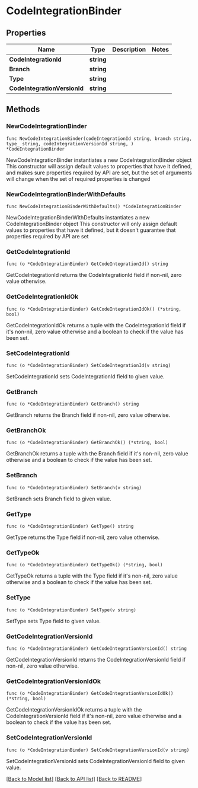 # CodeIntegrationBinder

## Properties

Name | Type | Description | Notes
------------ | ------------- | ------------- | -------------
**CodeIntegrationId** | **string** |  | 
**Branch** | **string** |  | 
**Type** | **string** |  | 
**CodeIntegrationVersionId** | **string** |  | 

## Methods

### NewCodeIntegrationBinder

`func NewCodeIntegrationBinder(codeIntegrationId string, branch string, type_ string, codeIntegrationVersionId string, ) *CodeIntegrationBinder`

NewCodeIntegrationBinder instantiates a new CodeIntegrationBinder object
This constructor will assign default values to properties that have it defined,
and makes sure properties required by API are set, but the set of arguments
will change when the set of required properties is changed

### NewCodeIntegrationBinderWithDefaults

`func NewCodeIntegrationBinderWithDefaults() *CodeIntegrationBinder`

NewCodeIntegrationBinderWithDefaults instantiates a new CodeIntegrationBinder object
This constructor will only assign default values to properties that have it defined,
but it doesn't guarantee that properties required by API are set

### GetCodeIntegrationId

`func (o *CodeIntegrationBinder) GetCodeIntegrationId() string`

GetCodeIntegrationId returns the CodeIntegrationId field if non-nil, zero value otherwise.

### GetCodeIntegrationIdOk

`func (o *CodeIntegrationBinder) GetCodeIntegrationIdOk() (*string, bool)`

GetCodeIntegrationIdOk returns a tuple with the CodeIntegrationId field if it's non-nil, zero value otherwise
and a boolean to check if the value has been set.

### SetCodeIntegrationId

`func (o *CodeIntegrationBinder) SetCodeIntegrationId(v string)`

SetCodeIntegrationId sets CodeIntegrationId field to given value.


### GetBranch

`func (o *CodeIntegrationBinder) GetBranch() string`

GetBranch returns the Branch field if non-nil, zero value otherwise.

### GetBranchOk

`func (o *CodeIntegrationBinder) GetBranchOk() (*string, bool)`

GetBranchOk returns a tuple with the Branch field if it's non-nil, zero value otherwise
and a boolean to check if the value has been set.

### SetBranch

`func (o *CodeIntegrationBinder) SetBranch(v string)`

SetBranch sets Branch field to given value.


### GetType

`func (o *CodeIntegrationBinder) GetType() string`

GetType returns the Type field if non-nil, zero value otherwise.

### GetTypeOk

`func (o *CodeIntegrationBinder) GetTypeOk() (*string, bool)`

GetTypeOk returns a tuple with the Type field if it's non-nil, zero value otherwise
and a boolean to check if the value has been set.

### SetType

`func (o *CodeIntegrationBinder) SetType(v string)`

SetType sets Type field to given value.


### GetCodeIntegrationVersionId

`func (o *CodeIntegrationBinder) GetCodeIntegrationVersionId() string`

GetCodeIntegrationVersionId returns the CodeIntegrationVersionId field if non-nil, zero value otherwise.

### GetCodeIntegrationVersionIdOk

`func (o *CodeIntegrationBinder) GetCodeIntegrationVersionIdOk() (*string, bool)`

GetCodeIntegrationVersionIdOk returns a tuple with the CodeIntegrationVersionId field if it's non-nil, zero value otherwise
and a boolean to check if the value has been set.

### SetCodeIntegrationVersionId

`func (o *CodeIntegrationBinder) SetCodeIntegrationVersionId(v string)`

SetCodeIntegrationVersionId sets CodeIntegrationVersionId field to given value.



[[Back to Model list]](../README.md#documentation-for-models) [[Back to API list]](../README.md#documentation-for-api-endpoints) [[Back to README]](../README.md)


